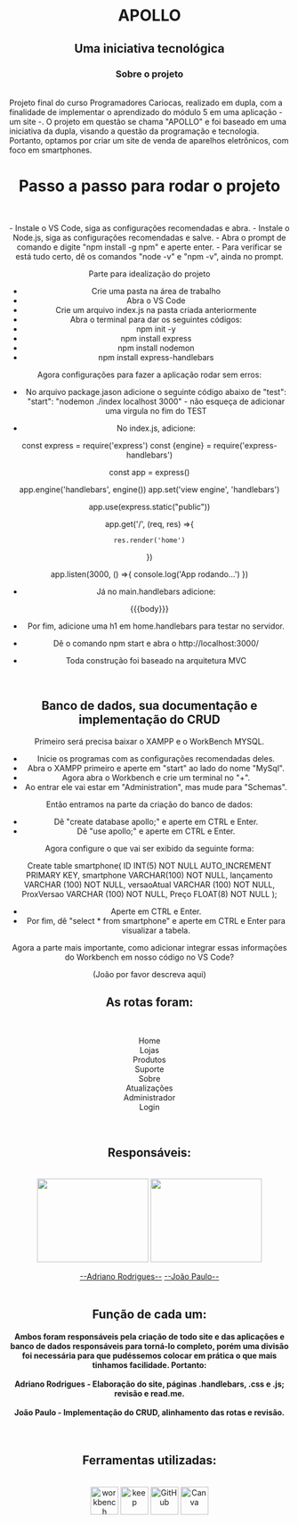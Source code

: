 <h1 align="center"> APOLLO </h1>
<h2 align="center"> Uma iniciativa tecnológica </h2>


<h3 align="center">Sobre o projeto</h3>
<br>
Projeto final do curso Programadores Cariocas, realizado em dupla, com a finalidade de implementar o aprendizado do módulo 5 em uma aplicação - um site -. O projeto em questão se chama "APOLLO" e foi baseado em uma iniciativa da dupla, visando a questão da programação e tecnologia. Portanto, optamos por criar um site de venda de aparelhos eletrônicos, com foco em smartphones.
<br>

<div align="center">
<h1 align="center">Passo a passo para rodar o projeto</h1>
<br>
<p align="center">
- Instale o VS Code, siga as configurações recomendadas e abra.
- Instale o Node.js, siga as configurações recomendadas e salve.
- Abra o prompt de comando e digite "npm install -g npm" e aperte enter.
- Para verificar se está tudo certo, dê os comandos "node -v" e "npm -v", ainda no prompt.

Parte para idealização do projeto

- Crie uma pasta na área de trabalho <br>
- Abra o VS Code <br>
- Crie um arquivo index.js na pasta criada anteriormente <br>
- Abra o terminal para dar os seguintes códigos: <br>
- npm init -y <br>
- npm install express <br>
- npm install nodemon <br>
- npm install express-handlebars <br>

Agora configurações para fazer a aplicação rodar sem erros:

- No arquivo package.jason adicione o seguinte código abaixo de "test":
    "start": "nodemon ./index localhost 3000" - não esqueça de adicionar uma virgula no fim do TEST
    
- No index.js, adicione:

const express = require('express')
const {engine} = require('express-handlebars')

const app = express()

app.engine('handlebars', engine())
app.set('view engine', 'handlebars')

app.use(express.static("public"))

app.get('/', (req, res) =>{

    res.render('home')
})

app.listen(3000, () =>{
    console.log('App rodando...')
})

- Já no main.handlebars adicione:

<!DOCTYPE html>
<html lang="pt-br">
<head>
    <meta charset="UTF-8">
    <meta http-equiv="X-UA-Compatible" content="IE=edge">
    <meta name="viewport" content="width=device-width, initial-scale=1.0">
    <title>Exercicio</title>
    <link rel="stylesheet" href="/css/styles.css">
</head>
<body>
    {{{body}}}
</body>
</html>

- Por fim, adicione uma h1 em home.handlebars para testar no servidor.
- Dê o comando npm start e abra o http://localhost:3000/

- Toda construção foi baseado na arquitetura MVC

</p>
<br>

<h2>Banco de dados, sua documentação e implementação do CRUD</h2>

<p>

Primeiro será precisa baixar o XAMPP e o WorkBench MYSQL.

- Inicie os programas com as configurações recomendadas deles.
- Abra o XAMPP primeiro e aperte em "start" ao lado do nome "MySql".
- Agora abra o Workbench e crie um terminal no "+".
- Ao entrar ele vai estar em "Administration", mas mude para "Schemas".

Então entramos na parte da criação do banco de dados:

- Dê "create database apollo;" e aperte em CTRL e Enter.
- Dê "use apollo;" e aperte em CTRL e Enter.

Agora configure o que vai ser exibido da seguinte forma:

Create table smartphone(
ID INT(5) NOT NULL AUTO_INCREMENT PRIMARY KEY,
smartphone VARCHAR(100) NOT NULL,
lançamento VARCHAR (100) NOT NULL,
versaoAtual VARCHAR (100) NOT NULL,
ProxVersao VARCHAR (100) NOT NULL,
Preço FLOAT(8) NOT NULL
);

- Aperte em CTRL e Enter.
- Por fim, dê "select * from smartphone" e aperte em CTRL e Enter para visualizar a tabela.

Agora a parte mais importante, como adicionar integrar essas informações do Workbench em nosso código no VS Code?

(João por favor descreva aqui)

</p>

<h2 align="center">As rotas foram:</h2>
<br>
<p align="center">
Home<br>
Lojas<br>
Produtos<br>
Suporte<br>
Sobre<br>
Atualizações<br>
Administrador<br>
Login<br>
 </p>
 <br>

<h2 align="center">Responsáveis:</h2>
<br>
<div align="center">
 <img  height="150" width="200"  src="https://media.licdn.com/dms/image/C4E03AQGt4I1co5cdHQ/profile-displayphoto-shrink_800_800/0/1641506332030?e=1678924800&v=beta&t=iHgbhWeZ-I3SJF231sA791nOSF50yjLm_kyjsRC7ajg"> 
 <img height="150" width="200"src="https://media.licdn.com/dms/image/C4D03AQF-iG7kWXOXIQ/profile-displayphoto-shrink_800_800/0/1660521151699?e=1678924800&v=beta&t=YBWRC5AgbdpDXgth-LmO_5Z-ldvTUpUsEO0PsORfmtE">
 
[--Adriano Rodrigues--](https://github.com/lettertoadriano) [--João Paulo--](https://github.com/jo0j)
<br>
 <br>
<h2 align="center">Função de cada um:</h2>
<h4>
Ambos foram responsáveis pela criação de todo site e das aplicações e banco de dados responsáveis para torná-lo completo, porém uma divisão foi necessária para que pudéssemos colocar em prática o que mais tinhamos facilidade. Portanto:
<br><br>
Adriano Rodrigues - Elaboração do site, páginas .handlebars, .css e .js; revisão e read.me.
<br><br>
João Paulo - Implementação do CRUD, alinhamento das rotas e revisão. 
</h4>
<br>

<h2 align="center">Ferramentas utilizadas:</h2>

<div style="display: inline_block" align = "center"><br>

  <img align="center" alt="workbench" height="50" width="50" src="https://www.freepnglogos.com/uploads/logo-mysql-png/logo-mysql-mysql-logo-png-images-are-download-crazypng-21.png" />
  <img align="center" alt="keep" height="50" width="50" src="https://upload.wikimedia.org/wikipedia/commons/thumb/e/e5/Google_Keep_icon_%282020%29.svg/768px-Google_Keep_icon_%282020%29.svg.png" />
  <img align="center" alt="GitHub" height="50" width="50" src="https://cdn-icons-png.flaticon.com/512/25/25231.png" />
 <img align="center" alt="Canva" height="50" width="50" src="https://upload.wikimedia.org/wikipedia/commons/thumb/0/08/Canva_icon_2021.svg/2048px-Canva_icon_2021.svg.png" />
</div>
